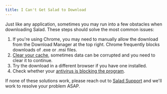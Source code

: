 ```yaml
---
title: I Can't Get Salad to Download
---
```


Just like any application, sometimes you may run into a few obstacles when downloading Salad. These steps should solve
the most common issues:

1. If you're using Chrome, you may need to manually allow the download from the Download Manager at the top right.
   Chrome frequently blocks downloads of .exe or .msi files.
2. [Clear your cache](https://www.wikihow.com/Clear-Cache-and-Cookies), sometimes data can be corrupted and you need to
   clear it to continue.
3. Try the download in a different browser if you have one installed.
4. Check whether your
   [antivirus is blocking the program](https://smallbusiness.chron.com/install-program-avast-blocks-80037.html).

If none of these solutions work, please reach out to
[Salad Support](/docs/Guides/Your-PC/216-how-to-create-a-support-ticket) and we'll work to resolve your problem ASAP.
